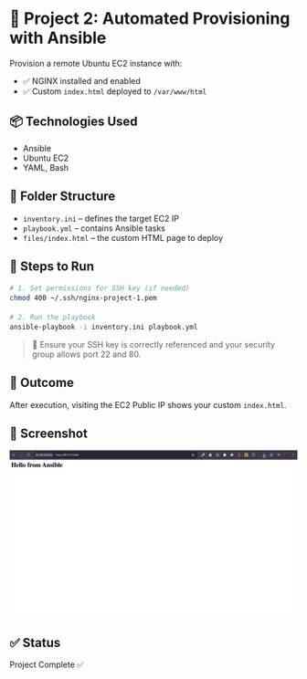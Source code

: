 # 🚀 Project 2: Automated Provisioning with Ansible

Provision a remote Ubuntu EC2 instance with:
- ✅ NGINX installed and enabled
- ✅ Custom `index.html` deployed to `/var/www/html`

## 📦 Technologies Used
- Ansible
- Ubuntu EC2
- YAML, Bash

## 📂 Folder Structure
- `inventory.ini` – defines the target EC2 IP
- `playbook.yml` – contains Ansible tasks
- `files/index.html` – the custom HTML page to deploy

## 📜 Steps to Run

```bash
# 1. Set permissions for SSH key (if needed)
chmod 400 ~/.ssh/nginx-project-1.pem

# 2. Run the playbook
ansible-playbook -i inventory.ini playbook.yml
```

> 🔐 Ensure your SSH key is correctly referenced and your security group allows port 22 and 80.

## 🎯 Outcome
After execution, visiting the EC2 Public IP shows your custom `index.html`.

## 📸 Screenshot
![Demo](screenshots/demo.png)

## ✅ Status
Project Complete ✅
